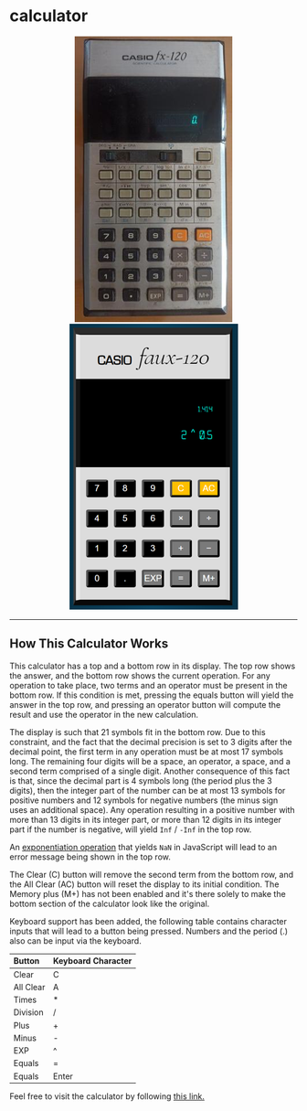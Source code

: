 # calculator

<div align='center'>
    <img src = ./casiofx120_resized_500h.jpg> <img src = ./casiofaux120_resized.png>
</div>

---

## How This Calculator Works

This calculator has a top and a bottom row in its display. The top row shows the answer, and the bottom row shows the current operation. For any operation to take place, two terms and an operator must be present in the bottom row. If this condition is met, pressing the equals button will yield the answer in the top row, and pressing an operator button will compute the result and use the operator in the new calculation.

The display is such that 21 symbols fit in the bottom row. Due to this constraint, and the fact that the decimal precision is set to 3 digits after the decimal point, the first term in any operation must be at most 17 symbols long. The remaining four digits will be a space, an operator, a space, and a second term comprised of a single digit. Another consequence of this fact is that, since the decimal part is 4 symbols long (the period plus the 3 digits), then the integer part of the number can be at most 13 symbols for positive numbers and 12 symbols for negative numbers (the minus sign uses an additional space). Any operation resulting in a positive number with more than 13 digits in its integer part, or more than 12 digits in its integer part if the number is negative, will yield `Inf` / `-Inf` in the top row.

An [exponentiation operation](https://developer.mozilla.org/en-US/docs/Web/JavaScript/Reference/Operators/Exponentiation) that yields `NaN` in JavaScript will lead to an error message being shown in the top row.

The Clear (C) button will remove the second term from the bottom row, and the All Clear (AC) button will reset the display to its initial condition. The Memory plus (M+) has not been enabled and it's there solely to make the bottom section of the calculator look like the original.

Keyboard support has been added, the following table contains character inputs that will lead to a button being pressed. Numbers and the period (.) also can be input via the keyboard.

|Button           | Keyboard Character |
| :---            | :---               |
| Clear           | C                  |
| All Clear       | A                  |
| Times           | *                  |
| Division        | /                  |
| Plus            | +                  |
| Minus           | -                  |
| EXP             | ^                  |
| Equals          | =                  |
| Equals          | Enter              |

Feel free to visit the calculator by following [this link.](https://fadotti.github.io/calculator/)